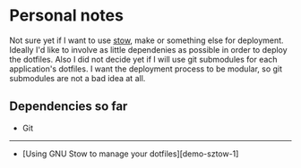 # Personal notes
Not sure yet if I want to use [stow][source-stow], make or something else for deployment.
Ideally I'd like to involve as little dependenies as possible in order to deploy the dotfiles. 
Also I did not decide yet if I will use git submodules for each application's dotfiles.
I want the deployment process to be modular, so git submodules are not a bad idea at all.

[source-stow]: https://www.gnu.org/software/stow/

## Dependencies so far
- Git

* * *
- [Using GNU Stow to manage your dotfiles][demo-sztow-1]

[demo-stow-1]: http://brandon.invergo.net/news/2012-05-26-using-gnu-stow-to-manage-your-dotfiles.html
